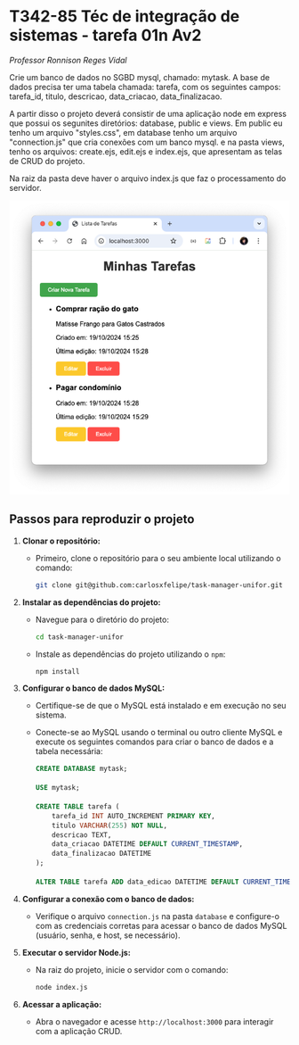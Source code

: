 # T342-85 Téc de integração de sistemas - tarefa 01n Av2

_Professor Ronnison Reges Vidal_

Crie um banco de dados no SGBD mysql, chamado: mytask. A base de dados precisa ter uma tabela chamada: tarefa, com os seguintes campos: tarefa_id, titulo, descricao, data_criacao, data_finalizacao.

A partir disso o projeto deverá consistir de uma aplicação node em express que possui os segunites diretórios: database, public e views. Em public eu tenho um arquivo "styles.css", em database tenho um arquivo "connection.js" que cria conexões com um banco mysql. e na pasta views, tenho os arquivos: create.ejs, edit.ejs e index.ejs, que apresentam as telas de CRUD do projeto.

Na raiz da pasta deve haver o arquivo index.js que faz o processamento do servidor.

![Preview do Projeto](./preview.png)

## Passos para reproduzir o projeto

1. **Clonar o repositório:**

   - Primeiro, clone o repositório para o seu ambiente local utilizando o comando:
     ```bash
     git clone git@github.com:carlosxfelipe/task-manager-unifor.git
     ```

2. **Instalar as dependências do projeto:**

   - Navegue para o diretório do projeto:
     ```bash
     cd task-manager-unifor
     ```
   - Instale as dependências do projeto utilizando o `npm`:
     ```bash
     npm install
     ```

3. **Configurar o banco de dados MySQL:**

   - Certifique-se de que o MySQL está instalado e em execução no seu sistema.
   - Conecte-se ao MySQL usando o terminal ou outro cliente MySQL e execute os seguintes comandos para criar o banco de dados e a tabela necessária:

     ```sql
     CREATE DATABASE mytask;

     USE mytask;

     CREATE TABLE tarefa (
         tarefa_id INT AUTO_INCREMENT PRIMARY KEY,
         titulo VARCHAR(255) NOT NULL,
         descricao TEXT,
         data_criacao DATETIME DEFAULT CURRENT_TIMESTAMP,
         data_finalizacao DATETIME
     );

     ALTER TABLE tarefa ADD data_edicao DATETIME DEFAULT CURRENT_TIMESTAMP ON UPDATE CURRENT_TIMESTAMP;
     ```

4. **Configurar a conexão com o banco de dados:**

   - Verifique o arquivo `connection.js` na pasta `database` e configure-o com as credenciais corretas para acessar o banco de dados MySQL (usuário, senha, e host, se necessário).

5. **Executar o servidor Node.js:**

   - Na raiz do projeto, inicie o servidor com o comando:
     ```bash
     node index.js
     ```

6. **Acessar a aplicação:**
   - Abra o navegador e acesse `http://localhost:3000` para interagir com a aplicação CRUD.
